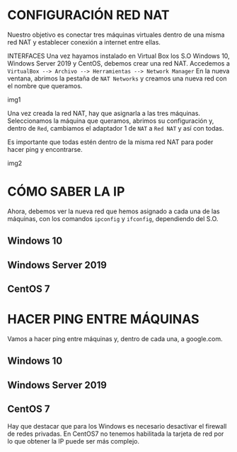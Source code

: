 # CONFIGURACIÓN RED NAT
Nuestro objetivo es conectar tres máquinas virtuales dentro de una misma red NAT y establecer conexión a internet entre ellas.

INTERFACES
Una vez hayamos instalado en Virtual Box los S.O Windows 10, Windows Server 2019 y CentOS, debemos crear una red NAT.
Accedemos a `VirtualBox --> Archivo --> Herramientas --> Network Manager`
En la nueva ventana, abrimos la pestaña de `NAT Networks` y creamos una nueva red con el nombre que queramos.

img1

Una vez creada la red NAT,  hay que asignarla a las tres máquinas.
Seleccionamos la máquina que queramos, abrimos su configuración y, dentro de `Red`, cambiamos el adaptador 1 de `NAT` a `Red NAT` y así con todas.

Es importante que todas estén dentro de la misma red NAT para poder hacer ping y encontrarse.

img2

# CÓMO SABER LA IP

Ahora, debemos ver la nueva red que hemos asignado a cada una de las máquinas, con los comandos `ipconfig` y `ifconfig`, dependiendo del S.O.

## Windows 10


## Windows Server 2019


## CentOS 7

# HACER PING ENTRE MÁQUINAS

Vamos a hacer ping entre máquinas y, dentro de cada una, a google.com.

## Windows 10


## Windows Server 2019


## CentOS 7


Hay que destacar que para los Windows es necesario desactivar el firewall de redes privadas.
En CentOS7 no tenemos habilitada la tarjeta de red por lo que obtener la IP puede ser más complejo.
